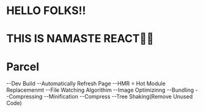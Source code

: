 # HELLO FOLKS!!
# THIS IS NAMASTE REACT🚀🚀

# Parcel
--Dev Build
--Automatically Refresh Page
--HMR = Hot Module Replacemenmt
--File Watching Algorithim
--Image Optimizinng
--Bundling
--Compressing
--Minification
--Compress
--Tree Shaking(Remove Unused Code)